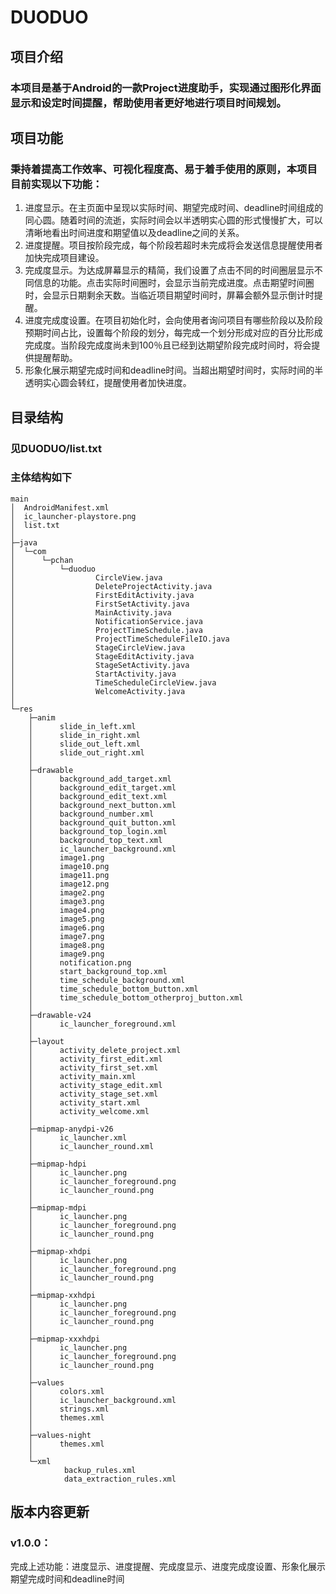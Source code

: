 # DUODUO

## 项目介绍

### 本项目是基于Android的一款Project进度助手，实现通过图形化界面显示和设定时间提醒，帮助使用者更好地进行项目时间规划。

## 项目功能

### 秉持着提高工作效率、可视化程度高、易于着手使用的原则，本项目目前实现以下功能：

1. 进度显示。在主页面中呈现以实际时间、期望完成时间、deadline时间组成的同心圆。随着时间的流逝，实际时间会以半透明实心圆的形式慢慢扩大，可以清晰地看出时间进度和期望值以及deadline之间的关系。
2. 进度提醒。项目按阶段完成，每个阶段若超时未完成将会发送信息提醒使用者加快完成项目建设。
3. 完成度显示。为达成屏幕显示的精简，我们设置了点击不同的时间圈层显示不同信息的功能。点击实际时间圈时，会显示当前完成进度。点击期望时间圈时，会显示日期剩余天数。当临近项目期望时间时，屏幕会额外显示倒计时提醒。
4. 进度完成度设置。在项目初始化时，会向使用者询问项目有哪些阶段以及阶段预期时间占比，设置每个阶段的划分，每完成一个划分形成对应的百分比形成完成度。当阶段完成度尚未到100％且已经到达期望阶段完成时间时，将会提供提醒帮助。
5. 形象化展示期望完成时间和deadline时间。当超出期望时间时，实际时间的半透明实心圆会转红，提醒使用者加快进度。

## 目录结构

### 见DUODUO/list.txt

### 主体结构如下
```
main
│  AndroidManifest.xml
│  ic_launcher-playstore.png
│  list.txt
│  
├─java
│  └─com
│      └─pchan
│          └─duoduo
│                  CircleView.java
│                  DeleteProjectActivity.java
│                  FirstEditActivity.java
│                  FirstSetActivity.java
│                  MainActivity.java
│                  NotificationService.java
│                  ProjectTimeSchedule.java
│                  ProjectTimeScheduleFileIO.java
│                  StageCircleView.java
│                  StageEditActivity.java
│                  StageSetActivity.java
│                  StartActivity.java
│                  TimeScheduleCircleView.java
│                  WelcomeActivity.java
│                  
└─res
    ├─anim
    │      slide_in_left.xml
    │      slide_in_right.xml
    │      slide_out_left.xml
    │      slide_out_right.xml
    │      
    ├─drawable
    │      background_add_target.xml
    │      background_edit_target.xml
    │      background_edit_text.xml
    │      background_next_button.xml
    │      background_number.xml
    │      background_quit_button.xml
    │      background_top_login.xml
    │      background_top_text.xml
    │      ic_launcher_background.xml
    │      image1.png
    │      image10.png
    │      image11.png
    │      image12.png
    │      image2.png
    │      image3.png
    │      image4.png
    │      image5.png
    │      image6.png
    │      image7.png
    │      image8.png
    │      image9.png
    │      notification.png
    │      start_background_top.xml
    │      time_schedule_background.xml
    │      time_schedule_bottom_button.xml
    │      time_schedule_bottom_otherproj_button.xml
    │      
    ├─drawable-v24
    │      ic_launcher_foreground.xml
    │      
    ├─layout
    │      activity_delete_project.xml
    │      activity_first_edit.xml
    │      activity_first_set.xml
    │      activity_main.xml
    │      activity_stage_edit.xml
    │      activity_stage_set.xml
    │      activity_start.xml
    │      activity_welcome.xml
    │      
    ├─mipmap-anydpi-v26
    │      ic_launcher.xml
    │      ic_launcher_round.xml
    │      
    ├─mipmap-hdpi
    │      ic_launcher.png
    │      ic_launcher_foreground.png
    │      ic_launcher_round.png
    │      
    ├─mipmap-mdpi
    │      ic_launcher.png
    │      ic_launcher_foreground.png
    │      ic_launcher_round.png
    │      
    ├─mipmap-xhdpi
    │      ic_launcher.png
    │      ic_launcher_foreground.png
    │      ic_launcher_round.png
    │      
    ├─mipmap-xxhdpi
    │      ic_launcher.png
    │      ic_launcher_foreground.png
    │      ic_launcher_round.png
    │      
    ├─mipmap-xxxhdpi
    │      ic_launcher.png
    │      ic_launcher_foreground.png
    │      ic_launcher_round.png
    │      
    ├─values
    │      colors.xml
    │      ic_launcher_background.xml
    │      strings.xml
    │      themes.xml
    │      
    ├─values-night
    │      themes.xml
    │      
    └─xml
            backup_rules.xml
            data_extraction_rules.xml
```

## 版本内容更新
### v1.0.0：
完成上述功能：进度显示、进度提醒、完成度显示、进度完成度设置、形象化展示期望完成时间和deadline时间
